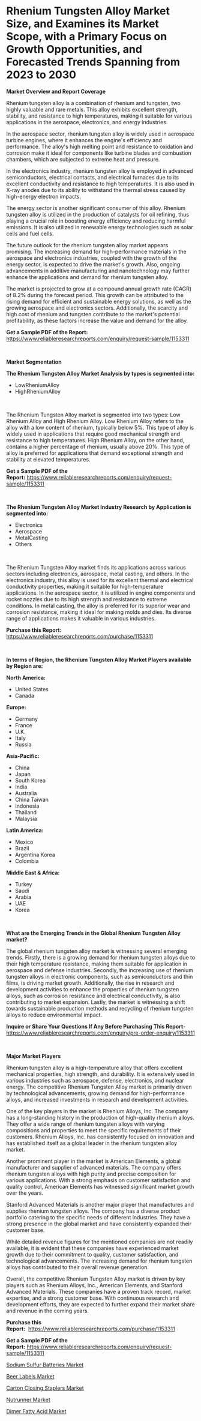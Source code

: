 <p><h1>Rhenium Tungsten Alloy Market Size, and Examines its Market Scope, with a Primary Focus on Growth Opportunities, and Forecasted Trends Spanning from 2023 to 2030</h1></p><p><strong>Market Overview and Report Coverage</strong></p>
<p><p>Rhenium tungsten alloy is a combination of rhenium and tungsten, two highly valuable and rare metals. This alloy exhibits excellent strength, stability, and resistance to high temperatures, making it suitable for various applications in the aerospace, electronics, and energy industries.</p><p>In the aerospace sector, rhenium tungsten alloy is widely used in aerospace turbine engines, where it enhances the engine's efficiency and performance. The alloy's high melting point and resistance to oxidation and corrosion make it ideal for components like turbine blades and combustion chambers, which are subjected to extreme heat and pressure.</p><p>In the electronics industry, rhenium tungsten alloy is employed in advanced semiconductors, electrical contacts, and electrical furnaces due to its excellent conductivity and resistance to high temperatures. It is also used in X-ray anodes due to its ability to withstand the thermal stress caused by high-energy electron impacts.</p><p>The energy sector is another significant consumer of this alloy. Rhenium tungsten alloy is utilized in the production of catalysts for oil refining, thus playing a crucial role in boosting energy efficiency and reducing harmful emissions. It is also utilized in renewable energy technologies such as solar cells and fuel cells.</p><p>The future outlook for the rhenium tungsten alloy market appears promising. The increasing demand for high-performance materials in the aerospace and electronics industries, coupled with the growth of the energy sector, is expected to drive the market's growth. Also, ongoing advancements in additive manufacturing and nanotechnology may further enhance the applications and demand for rhenium tungsten alloy.</p><p>The market is projected to grow at a compound annual growth rate (CAGR) of 8.2% during the forecast period. This growth can be attributed to the rising demand for efficient and sustainable energy solutions, as well as the growing aerospace and electronics sectors. Additionally, the scarcity and high cost of rhenium and tungsten contribute to the market's potential profitability, as these factors increase the value and demand for the alloy.</p></p>
<p><strong>Get a Sample PDF of the Report:</strong> <a href="https://www.reliableresearchreports.com/enquiry/request-sample/1153311">https://www.reliableresearchreports.com/enquiry/request-sample/1153311</a></p>
<p>&nbsp;</p>
<p><strong>Market Segmentation</strong></p>
<p><strong>The Rhenium Tungsten Alloy Market Analysis by types is segmented into:</strong></p>
<p><ul><li>LowRheniumAlloy</li><li>HighRheniumAlloy</li></ul></p>
<p>&nbsp;</p>
<p><p>The Rhenium Tungsten Alloy market is segmented into two types: Low Rhenium Alloy and High Rhenium Alloy. Low Rhenium Alloy refers to the alloy with a low content of rhenium, typically below 5%. This type of alloy is widely used in applications that require good mechanical strength and resistance to high temperatures. High Rhenium Alloy, on the other hand, contains a higher percentage of rhenium, usually above 20%. This type of alloy is preferred for applications that demand exceptional strength and stability at elevated temperatures.</p></p>
<p><strong>Get a Sample PDF of the Report:</strong>&nbsp;<a href="https://www.reliableresearchreports.com/enquiry/request-sample/1153311">https://www.reliableresearchreports.com/enquiry/request-sample/1153311</a></p>
<p>&nbsp;</p>
<p><strong>The Rhenium Tungsten Alloy Market Industry Research by Application is segmented into:</strong></p>
<p><ul><li>Electronics</li><li>Aerospace</li><li>MetalCasting</li><li>Others</li></ul></p>
<p>&nbsp;</p>
<p><p>The Rhenium Tungsten Alloy market finds its applications across various sectors including electronics, aerospace, metal casting, and others. In the electronics industry, this alloy is used for its excellent thermal and electrical conductivity properties, making it suitable for high-temperature applications. In the aerospace sector, it is utilized in engine components and rocket nozzles due to its high strength and resistance to extreme conditions. In metal casting, the alloy is preferred for its superior wear and corrosion resistance, making it ideal for making molds and dies. Its diverse range of applications makes it valuable in various industries.</p></p>
<p><strong>Purchase this Report:</strong>&nbsp; <a href="https://www.reliableresearchreports.com/purchase/1153311">https://www.reliableresearchreports.com/purchase/1153311</a></p>
<p>&nbsp;</p>
<p><strong>In terms of Region, the Rhenium Tungsten Alloy Market Players available by Region are:</strong></p>
<p>
    <p> <strong> North America: </strong>
        <ul>
            <li>United States</li>
            <li>Canada</li>
        </ul>
        </p> 
    <p> <strong> Europe: </strong>
        <ul>
            <li>Germany</li>
            <li>France</li>
            <li>U.K.</li>
            <li>Italy</li>
            <li>Russia</li>
        </ul>
        </p> 
    <p> <strong> Asia-Pacific: </strong>
        <ul>
            <li>China</li>
            <li>Japan</li>
            <li>South Korea</li>
            <li>India</li>
            <li>Australia</li>
            <li>China Taiwan</li>
            <li>Indonesia</li>
            <li>Thailand</li>
            <li>Malaysia</li>
        </ul>
        </p> 
    <p> <strong> Latin America: </strong>
        <ul>
            <li>Mexico</li>
            <li>Brazil</li>
            <li>Argentina Korea</li>
            <li>Colombia</li>
        </ul>
        </p> 
    <p> <strong> Middle East & Africa: </strong>
        <ul>
            <li>Turkey</li>
            <li>Saudi</li>
            <li>Arabia</li>
            <li>UAE</li>
            <li>Korea</li>
        </ul>
    </p>
    </p>
<p>&nbsp;</p>
<p><strong>What are the Emerging Trends in the Global Rhenium Tungsten Alloy market?</strong></p>
<p><p>The global rhenium tungsten alloy market is witnessing several emerging trends. Firstly, there is a growing demand for rhenium tungsten alloys due to their high temperature resistance, making them suitable for application in aerospace and defense industries. Secondly, the increasing use of rhenium tungsten alloys in electronic components, such as semiconductors and thin films, is driving market growth. Additionally, the rise in research and development activities to enhance the properties of rhenium tungsten alloys, such as corrosion resistance and electrical conductivity, is also contributing to market expansion. Lastly, the market is witnessing a shift towards sustainable production methods and recycling of rhenium tungsten alloys to reduce environmental impact.</p></p>
<p><strong>Inquire or Share Your Questions If Any Before Purchasing This Report</strong>- <a href="https://www.reliableresearchreports.com/enquiry/pre-order-enquiry/1153311">https://www.reliableresearchreports.com/enquiry/pre-order-enquiry/1153311</a></p>
<p>&nbsp;</p>
<p><strong>Major Market Players</strong></p>
<p><p>Rhenium tungsten alloy is a high-temperature alloy that offers excellent mechanical properties, high strength, and durability. It is extensively used in various industries such as aerospace, defense, electronics, and nuclear energy. The competitive Rhenium Tungsten Alloy market is primarily driven by technological advancements, growing demand for high-performance alloys, and increased investments in research and development activities.</p><p>One of the key players in the market is Rhenium Alloys, Inc. The company has a long-standing history in the production of high-quality rhenium alloys. They offer a wide range of rhenium tungsten alloys with varying compositions and properties to meet the specific requirements of their customers. Rhenium Alloys, Inc. has consistently focused on innovation and has established itself as a global leader in the rhenium tungsten alloy market.</p><p>Another prominent player in the market is American Elements, a global manufacturer and supplier of advanced materials. The company offers rhenium tungsten alloys with high purity and precise composition for various applications. With a strong emphasis on customer satisfaction and quality control, American Elements has witnessed significant market growth over the years.</p><p>Stanford Advanced Materials is another major player that manufactures and supplies rhenium tungsten alloys. The company has a diverse product portfolio catering to the specific needs of different industries. They have a strong presence in the global market and have consistently expanded their customer base.</p><p>While detailed revenue figures for the mentioned companies are not readily available, it is evident that these companies have experienced market growth due to their commitment to quality, customer satisfaction, and technological advancements. The increasing demand for rhenium tungsten alloys has contributed to their overall revenue generation.</p><p>Overall, the competitive Rhenium Tungsten Alloy market is driven by key players such as Rhenium Alloys, Inc., American Elements, and Stanford Advanced Materials. These companies have a proven track record, market expertise, and a strong customer base. With continuous research and development efforts, they are expected to further expand their market share and revenue in the coming years.</p></p>
<p><strong>Purchase this Report:</strong>&nbsp;&nbsp;<a href="https://www.reliableresearchreports.com/purchase/1153311">https://www.reliableresearchreports.com/purchase/1153311</a></p>
<p></p>
<p><strong>Get a Sample PDF of the Report:</strong>&nbsp;<a href="https://www.reliableresearchreports.com/enquiry/request-sample/1153311">https://www.reliableresearchreports.com/enquiry/request-sample/1153311</a></p>
<p><p><a href="https://medium.com/@williambatz97/sodium-sulfur-batteries-market-insights-into-market-cagr-market-trends-and-growth-strategies-e8e833f2b907">Sodium Sulfur Batteries Market</a></p><p><a href="https://github.com/amae102299/Market-Research-Report-List-1/blob/main/beer-labels-market.md">Beer Labels Market</a></p><p><a href="https://medium.com/@emiliomartelli542/carton-closing-staplers-market-size-cagr-trends-2024-2030-57b1d25b215a">Carton Closing Staplers Market</a></p><p><a href="https://medium.com/@kanew14036/nutrunner-market-comprehensive-assessment-by-type-application-and-geography-c398f156091d">Nutrunner Market</a></p><p><a href="https://github.com/prosalinda88/Market-Research-Report-List-1/blob/main/dimer-fatty-acid-market.md">Dimer Fatty Acid Market</a></p></p>
